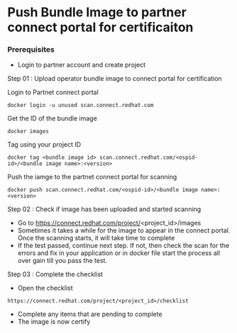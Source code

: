 
# Push Bundle Image to partner connect portal for certificaiton

### Prerequisites
* Login to partner account and create project

Step 01 : Upload operator bundle image to connect portal for certification

Login to Partnet connect portal
```console
docker login -u unused scan.connect.redhat.com
```
Get the ID of the bundle image
```console
docker images
```
Tag using your project ID
```console
docker tag <bundle image id> scan.connect.redhat.com/<ospid-id>/<bundle image name>:<version>
```
Push the iamge to the partnet connect portal for scanning
```console
docker push scan.connect.redhat.com/<ospid-id>/<bundle image name>:<version>
```
Step 02 : Check if image has been uploaded and started scanning
- Go to https://connect.redhat.com/project/<project_id>/images
- Sometimes it takes a while for the image to appear in the connect portal. Once the scanning starts, it will take time to complete
- If the test passed, continue next step. If not, then check the scan for the errors and fix in your application or in docker file start the process all over gain till you pass the test.

Step 03 : Complete the checklist
- Open the checklist 
```console
https://connect.redhat.com/project/<project_id>/checklist
```
- Complete any items that are pending to complete
- The image is now certify

